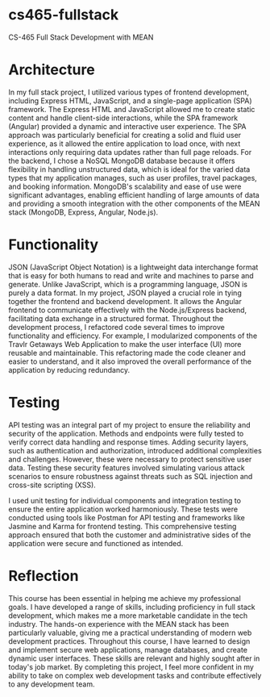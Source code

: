 # cs465-fullstack
CS-465 Full Stack Development with MEAN

# Architecture
In my full stack project, I utilized various types of frontend development, including Express HTML, JavaScript, and a single-page application (SPA) framework. The Express HTML and JavaScript allowed me to create static content and handle client-side interactions, while the SPA framework (Angular) provided a dynamic and interactive user experience. The SPA approach was particularly beneficial for creating a solid and fluid user experience, as it allowed the entire application to load once, with next interactions only requiring data updates rather than full page reloads.
For the backend, I chose a NoSQL MongoDB database because it offers flexibility in handling unstructured data, which is ideal for the varied data types that my application manages, such as user profiles, travel packages, and booking information. MongoDB's scalability and ease of use were significant advantages, enabling efficient handling of large amounts of data and providing a smooth integration with the other components of the MEAN stack (MongoDB, Express, Angular, Node.js).

# Functionality
JSON (JavaScript Object Notation) is a lightweight data interchange format that is easy for both humans to read and write and machines to parse and generate. Unlike JavaScript, which is a programming language, JSON is purely a data format. In my project, JSON played a crucial role in tying together the frontend and backend development. It allows the Angular frontend to communicate effectively with the Node.js/Express backend, facilitating data exchange in a structured format.
Throughout the development process, I refactored code several times to improve functionality and efficiency. For example, I modularized components of the Travlr Getaways Web Application to make the user interface (UI) more reusable and maintainable. This refactoring made the code cleaner and easier to understand, and it also improved the overall performance of the application by reducing redundancy.

# Testing
API testing was an integral part of my project to ensure the reliability and security of the application. Methods and endpoints were fully tested to verify correct data handling and response times. Adding security layers, such as authentication and authorization, introduced additional complexities and challenges. However, these were necessary to protect sensitive user data. Testing these security features involved simulating various attack scenarios to ensure robustness against threats such as SQL injection and cross-site scripting (XSS).

I used unit testing for individual components and integration testing to ensure the entire application worked harmoniously. These tests were conducted using tools like Postman for API testing and frameworks like Jasmine and Karma for frontend testing. This comprehensive testing approach ensured that both the customer and administrative sides of the application were secure and functioned as intended.

# Reflection
This course has been essential in helping me achieve my professional goals. I have developed a range of skills, including proficiency in full stack development, which makes me a more marketable candidate in the tech industry. The hands-on experience with the MEAN stack has been particularly valuable, giving me a practical understanding of modern web development practices. Throughout this course, I have learned to design and implement secure web applications, manage databases, and create dynamic user interfaces. These skills are relevant and highly sought after in today's job market. By completing this project, I feel more confident in my ability to take on complex web development tasks and contribute effectively to any development team.
